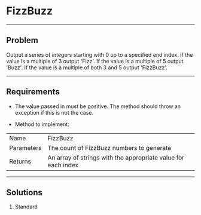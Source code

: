 # FizzBuzz

---

## Problem
Output a series of integers starting with 0 up to a specified end index. If
the value is a multiple of 3 output 'Fizz'. If the value is a multiple of 5
 output 'Buzz'. If the value is a multiple of both 3 and 5 output 'FizzBuzz'.

---

## Requirements
- The value passed in must be positive. The method should throw an exception
if this is not the case.

- Method to implement:  

|            |                                                               |
|------------|---------------------------------------------------------------|
| Name       | FizzBuzz                                                      |
| Parameters | The count of FizzBuzz numbers to generate                     |
| Returns    | An array of strings with the appropriate value for each index |

---

## Solutions
1. Standard  